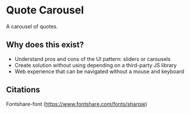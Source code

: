 # Quote Carousel

A carousel of quotes.

## Why does this exist? 
- Understand pros and cons of the UI pattern: sliders or carousels
- Create solution without using depending on a third-party JS library
- Web experience that can be navigated without a mouse and keyboard

## Citations
Fontshare-font (https://www.fontshare.com/fonts/sharpie)
